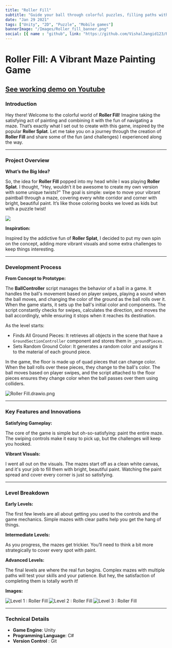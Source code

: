 ```yaml
---
title: "Roller Fill"
subtitle: "Guide your ball through colorful puzzles, filling paths with vibrant hues to progress."
date: "Jan 29 2021"
tags: ["Unity", "2D", "Puzzle", "Mobile games"]
bannerImage: "/Images/Roller_fill_banner.png"
social: [{ name : "github", link: "https://github.com/VishalJangid123/Roller-Fill"}, { name : "youtube", link: "https://www.youtube.com/shorts/RxNguwY8Uc0"}]
---
```


# Roller Fill: A Vibrant Maze Painting Game

<a href="https://www.youtube.com/shorts/RxNguwY8Uc0" target="_blank" > See working demo on Youtube </a>
---

### Introduction

Hey there! Welcome to the colorful world of **Roller Fill**! Imagine taking the satisfying act of painting and combining it with the fun of navigating a maze. That’s exactly what I set out to create with this game, inspired by the popular **Roller Splat**. Let me take you on a journey through the creation of **Roller Fill** and share some of the fun (and challenges) I experienced along the way.

---

### Project Overview

**What’s the Big Idea?**

So, the idea for **Roller Fill** popped into my head while I was playing **Roller Splat**. I thought, "Hey, wouldn’t it be awesome to create my own version with some unique twists?" The goal is simple: swipe to move your vibrant paintball through a maze, covering every white corridor and corner with bright, beautiful paint. It’s like those coloring books we loved as kids but with a puzzle twist!

<img  src="/portfolio/Images/Roller_fill_banner_copy.png">


**Inspiration:**

Inspired by the addictive fun of **Roller Splat**, I decided to put my own spin on the concept, adding more vibrant visuals and some extra challenges to keep things interesting.

---

### Development Process

**From Concept to Prototype:**

The **BallController** script manages the behavior of a ball in a game. It handles the ball's movement based on player swipes, playing a sound when the ball moves, and changing the color of the ground as the ball rolls over it. When the game starts, it sets up the ball's initial color and components. The script constantly checks for swipes, calculates the direction, and moves the ball accordingly, while ensuring it stops when it reaches its destination.

As the level starts:

- Finds All Ground Pieces: It retrieves all objects in the scene that have a `GroundSectionController` component and stores them in `_groundPieces`.
- Sets Random Ground Color: It generates a random color and assigns it to the material of each ground piece.

In the game, the floor is made up of quad pieces that can change color. When the ball rolls over these pieces, they change to the ball's color. The ball moves based on player swipes, and the script attached to the floor pieces ensures they change color when the ball passes over them using colliders.

![Roller Fill.drawio.png](/portfolio/Images/Roller_Fill.drawio.png)

---

### Key Features and Innovations

**Satisfying Gameplay:**

The core of the game is simple but oh-so-satisfying: paint the entire maze. The swiping controls make it easy to pick up, but the challenges will keep you hooked.

**Vibrant Visuals:**

I went all out on the visuals. The mazes start off as a clean white canvas, and it's your job to fill them with bright, beautiful paint. Watching the paint spread and cover every corner is just so satisfying.

---

### Level Breakdown

**Early Levels:**

The first few levels are all about getting you used to the controls and the game mechanics. Simple mazes with clear paths help you get the hang of things.

**Intermediate Levels:**

As you progress, the mazes get trickier. You’ll need to think a bit more strategically to cover every spot with paint.

**Advanced Levels:**

The final levels are where the real fun begins. Complex mazes with multiple paths will test your skills and your patience. But hey, the satisfaction of completing them is totally worth it!

**Images:**

![Level 1 : Roller Fill](/portfolio/Images/Roller_fill_SS_1.png)
![Level 2 : Roller Fill](/portfolio/Images/Roller_fill_SS_2.png)
![Level 3 : Roller Fill](/portfolio/Images/Roller_fill_SS_3.png)

---

### Technical Details

* **Game Engine**: Unity
* **Programming Language**: C#
* **Version Control** : Git
